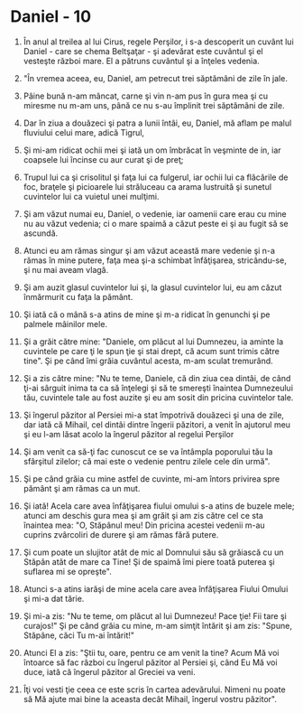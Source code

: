# Daniel - 10

1. În anul al treilea al lui Cirus, regele Perşilor, i s-a descoperit un cuvânt lui Daniel - care se chema Beltşaţar - şi adevărat este cuvântul şi el vesteşte război mare. El a pătruns cuvântul şi a înţeles vedenia. 

2. "În vremea aceea, eu, Daniel, am petrecut trei săptămâni de zile în jale. 

3. Pâine bună n-am mâncat, carne şi vin n-am pus în gura mea şi cu miresme nu m-am uns, până ce nu s-au împlinit trei săptămâni de zile. 

4. Dar în ziua a douăzeci şi patra a lunii întâi, eu, Daniel, mă aflam pe malul fluviului celui mare, adică Tigrul, 

5. Şi mi-am ridicat ochii mei şi iată un om îmbrăcat în veşminte de in, iar coapsele lui încinse cu aur curat şi de preţ; 

6. Trupul lui ca şi crisolitul şi faţa lui ca fulgerul, iar ochii lui ca flăcările de foc, braţele şi picioarele lui străluceau ca arama lustruită şi sunetul cuvintelor lui ca vuietul unei mulţimi. 

7. Şi am văzut numai eu, Daniel, o vedenie, iar oamenii care erau cu mine nu au văzut vedenia; ci o mare spaimă a căzut peste ei şi au fugit să se ascundă. 

8. Atunci eu am rămas singur şi am văzut această mare vedenie şi n-a rămas în mine putere, faţa mea şi-a schimbat înfăţişarea, stricându-se, şi nu mai aveam vlagă. 

9. Şi am auzit glasul cuvintelor lui şi, la glasul cuvintelor lui, eu am căzut înmărmurit cu faţa la pământ. 

10. Şi iată că o mână s-a atins de mine şi m-a ridicat în genunchi şi pe palmele mâinilor mele. 

11. Şi a grăit către mine: "Daniele, om plăcut al lui Dumnezeu, ia aminte la cuvintele pe care ţi le spun ţie şi stai drept, că acum sunt trimis către tine". Şi pe când îmi grăia cuvântul acesta, m-am sculat tremurând. 

12. Şi a zis către mine: "Nu te teme, Daniele, că din ziua cea dintâi, de când ţi-ai sârguit inima ta ca să înţelegi şi să te smereşti înaintea Dumnezeului tău, cuvintele tale au fost auzite şi eu am sosit din pricina cuvintelor tale. 

13. Şi îngerul păzitor al Persiei mi-a stat împotrivă douăzeci şi una de zile, dar iată că Mihail, cel dintâi dintre îngerii păzitori, a venit în ajutorul meu şi eu l-am lăsat acolo la îngerul păzitor al regelui Perşilor 

14. Şi am venit ca să-ţi fac cunoscut ce se va întâmpla poporului tău la sfârşitul zilelor; că mai este o vedenie pentru zilele cele din urmă". 

15. Şi pe când grăia cu mine astfel de cuvinte, mi-am întors privirea spre pământ şi am rămas ca un mut. 

16. Şi iată! Acela care avea înfăţişarea fiului omului s-a atins de buzele mele; atunci am deschis gura mea şi am grăit şi am zis către cel ce sta înaintea mea: "O, Stăpânul meu! Din pricina acestei vedenii m-au cuprins zvârcoliri de durere şi am rămas fără putere. 

17. Şi cum poate un slujitor atât de mic al Domnului său să grăiască cu un Stăpân atât de mare ca Tine! Şi de spaimă îmi piere toată puterea şi suflarea mi se opreşte". 

18. Atunci s-a atins iarăşi de mine acela care avea înfăţişarea Fiului Omului şi mi-a dat tărie. 

19. Şi mi-a zis: "Nu te teme, om plăcut al lui Dumnezeu! Pace ţie! Fii tare şi curajos!" Şi pe când grăia cu mine, m-am simţit întărit şi am zis: "Spune, Stăpâne, căci Tu m-ai întărit!" 

20. Atunci El a zis: "Ştii tu, oare, pentru ce am venit la tine? Acum Mă voi întoarce să fac război cu îngerul păzitor al Persiei şi, când Eu Mă voi duce, iată că îngerul păzitor al Greciei va veni. 

21. Îţi voi vesti ţie ceea ce este scris în cartea adevărului. Nimeni nu poate să Mă ajute mai bine la aceasta decât Mihail, îngerul vostru păzitor". 

